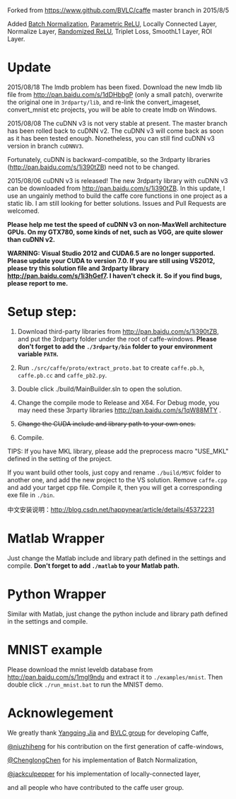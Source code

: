 Forked from https://www.github.com/BVLC/caffe master branch in 2015/8/5

Added [Batch Normalization](http://arxiv.org/abs/1502.03167), [Parametric ReLU](http://arxiv.org/abs/1502.01852), Locally Connected Layer, Normalize Layer, [Randomized ReLU](http://arxiv.org/abs/1505.00853), Triplet Loss, SmoothL1 Layer, ROI Layer. 

Update
======
2015/08/18 The lmdb problem has been fixed. Download the new lmdb lib file from http://pan.baidu.com/s/1dDHbbgP (only a small patch), overwrite the original one in `3rdparty/lib`, and re-link the convert_imageset, convert_mnist etc projects, you will be able to create lmdb on Windows.

2015/08/08 The cuDNN v3 is not very stable at present. The master branch has been rolled back to cuDNN v2. The cuDNN v3 will come back as soon as it has been tested enough. Nonetheless, you can still find cuDNN v3 version in branch `cuDNNV3`. 

Fortunately, cuDNN is backward-compatible, so the 3rdparty libraries (http://pan.baidu.com/s/1i390tZB) need not to be changed.

2015/08/06 cuDNN v3 is released! The new 3rdparty library with cuDNN v3 can be downloaded from http://pan.baidu.com/s/1i390tZB. In this update, I use an ungainly method to build the caffe core functions in one project as a static lib. I am still looking for better solutions. Issues and Pull Requests are welcomed.

**Please help me test the speed of cuDNN v3 on non-MaxWell architecture GPUs. On my GTX780, some kinds of net, such as VGG, are quite slower than cuDNN v2.**

**WARNING: Visual Studio 2012 and CUDA6.5 are no longer supported. Please update your CUDA to version 7.0. If you are still using VS2012, please try this solution file and 3rdparty library http://pan.baidu.com/s/1i3hGef7. I haven't check it. So if you find bugs, please report to me.**

Setup step:
======
1. Download third-party libraries from http://pan.baidu.com/s/1i390tZB, and put the 3rdparty folder under the root of caffe-windows. **Please don't forget to add the `./3rdparty/bin` folder to your environment variable `PATH`.**

2. Run `./src/caffe/proto/extract_proto.bat` to create `caffe.pb.h`, `caffe.pb.cc` and `caffe_pb2.py`.

3. Double click ./build/MainBuilder.sln to open the solution.

4. Change the compile mode to Release and X64. For Debug mode, you may need these 3rparty libraries http://pan.baidu.com/s/1qW88MTY .

5. ~~Change the CUDA include and library path to your own ones.~~

6. Compile.

TIPS: If you have MKL library, please add the preprocess macro "USE_MKL" defined in the setting of the project.

If you want build other tools, just copy and rename `./build/MSVC` folder to another one, and add the new project to the VS solution. Remove `caffe.cpp` and add your target cpp file. Compile it, then you will get a corresponding exe file in `./bin`.

中文安装说明：http://blog.csdn.net/happynear/article/details/45372231

Matlab Wrapper
======
Just change the Matlab include and library path defined in the settings and compile.
**Don't forget to add `./matlab` to your Matlab path.**

Python Wrapper
======
Similar with Matlab, just change the python include and library path defined in the settings and compile.

MNIST example
======
Please download the mnist leveldb database from http://pan.baidu.com/s/1mgl9ndu and extract it to `./examples/mnist`. Then double click `./run_mnist.bat` to run the MNIST demo.

Acknowlegement
======
We greatly thank [Yangqing Jia](https://github.com/Yangqing) and [BVLC group](https://www.github.com/BVLC/caffe) for developing Caffe,

[@niuzhiheng](https://github.com/niuzhiheng) for his contribution on the first generation of caffe-windows,

[@ChenglongChen](https://github.com/ChenglongChen/batch_normalization) for his implementation of Batch Normalization,

[@jackculpepper](https://github.com/jackculpepper/caffe) for his implementation of locally-connected layer,

and all people who have contributed to the caffe user group.

